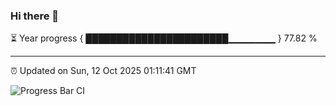 ### Hi there 👋

⏳ Year progress { ███████████████████████▁▁▁▁▁▁▁ } 77.82 %

---

⏰ Updated on Sun, 12 Oct 2025 01:11:41 GMT

![Progress Bar CI](https://github.com/liununu/liununu/workflows/Progress%20Bar%20CI/badge.svg)

